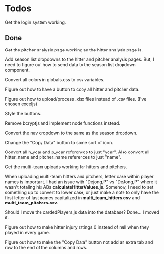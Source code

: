 # Todos

Get the login system working.

## Done

Get the pitcher analysis page working as the hitter analysis page is.

Add season list dropdowns to the hitter and pitcher analysis pages. But, I need to figure out how to send data to the season list dropdown component.

Convert all colors in globals.css to css variables.

Figure out how to have a button to copy all hitter and pitcher data.

Figure out how to upload/process .xlsx files instead of .csv files. (I've chosen exceljs)

Style the buttons.

Remove bcryptjs and implement node functions instead.

Convert the nav dropdown to the same as the season dropdown.

Change the "Copy Data" button to some sort of icon.

Convert all h_year and p_year references to just "year". Also convert all hitter_name and pitcher_name references to just "name".

Get the multi-team uploads working for hitters and pitchers.

When uploading multi-team hitters and pitchers, letter case within player names is important. I had an issue with "Dejong,P" vs "DeJong,P" where it wasn't totaling his ABs **calculateHitterValues.js**. Somehow, I need to set something up to convert to lower case, or just make a note to only have the first letter of last names capitalized in **multi_team_hitters.csv** and **multi_team_pitchers.csv**.

Should I move the cardedPlayers.js data into the database? Done... I moved it.

Figure out how to make hitter injury ratings 0 instead of null when they played in every game.

Figure out how to make the "Copy Data" button not add an extra tab and row to the end of the columns and rows.
